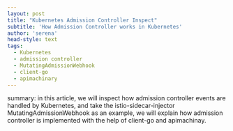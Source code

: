 ```yaml
---
layout: post
title: "Kubernetes Admission Controller Inspect"
subtitle: 'How Admission Controller works in Kubernetes'
author: 'serena'
head-style: text
tags: 
  - Kubernetes
  - admission controller
  - MutatingAdmissionWebhook
  - client-go
  - apimachinary
---
```


summary: in this article, we will inspect how admission controller events are handled by Kubernetes,
         and take the istio-sidecar-injector MutatingAdmissionWebhook as an example, we will explain
         how admission controller is implemented with the help of client-go and apimachinay.
